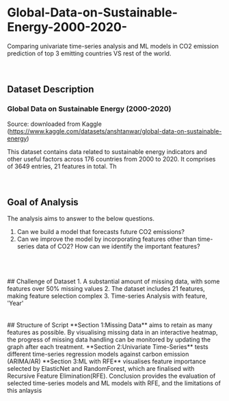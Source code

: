 # Global-Data-on-Sustainable-Energy-2000-2020-
Comparing univariate time-series analysis and ML models in CO2 emission prediction of top 3 emitting countries VS rest of the world.
<br>
<br>
<br>
## Dataset Description
### Global Data on Sustainable Energy (2000-2020)
Source: downloaded from Kaggle (https://www.kaggle.com/datasets/anshtanwar/global-data-on-sustainable-energy)

This dataset contains data related to sustainable energy indicators and other useful factors across 176 countries from 2000 to 2020. 
It comprises of 3649 entries, 21 features in total. Th
<br>
<br>
<br>
## Goal of Analysis
The analysis aims to answer to the below questions.

1. Can we build a model that forecasts future CO2 emissions?
2. Can we improve the model by incorporating features other than time-series data of CO2? How can we identify the important features?
<br>
<br>
<br>
## Challenge of Dataset
1. A substantial amount of missing data, with some features over 50% missing values
2. The dataset includes 21 features, making feature selection complex
3. Time-series Analysis with feature, 'Year'
<br>
<br>
<br>
## Structure of Script
**Section 1:Missing Data** aims to retain as many features as possible. By visualising missing data in an interactive heatmap, the progress of missing data handling can be monitored by updating the graph after each treatment.
**Section 2:Univariate Time-Series** tests different time-series regression models against carbon emission (ARIMA/AR)
**Section 3:ML with RFE** visualises feature importance selected by ElasticNet and RandomForest, which are finalised with Recursive Feature Elimination(RFE).
Conclusion provides the evaluation of selected time-series models and ML models with RFE, and the limitations of this anlaysis
